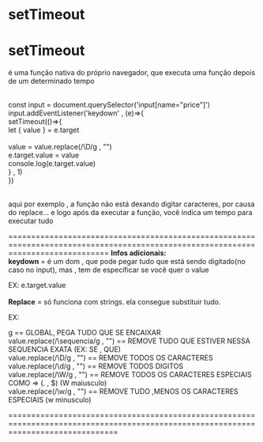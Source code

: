 # setTimeout
<h1>setTimeout</h1>
<p>
  é uma função nativa do próprio navegador,
  que executa uma função depois de um determinado
  tempo
</p>

<br>
const input = document.querySelector('input[name="price"]')<br>
  input.addEventListener('keydown' , (e)=>{<br>
      setTimeout(()=>{<br>
          let { value } = e.target<br>
          <br>
          value = value.replace(/\D/g , "")
          <br>
          e.target.value = value
          <br>
          console.log(e.target.value)<br>
      } , 1)<br>
  })<br>
  <br>
  
  <p>
    aqui por exemplo , a função não está dexando digitar caracteres,
    por causa do replace... e logo após da executar a função, você
    indica um tempo para executar tudo
  </p>
==================================================================================================================================
 <strong>Infos adicionais:</strong>
 <br>
 <strong>keydown</strong> = é um dom , que pode pegar tudo que está sendo digitado(no caso no input),
 mas , tem de específicar se você quer o value
 
 EX: e.target.value
<br>
<br>
 <strong>Replace</strong> = só funciona com strings. ela consegue substituir  tudo.
 
 EX:<br>
  <p> g == GLOBAL, PEGA TUDO QUE SE ENCAIXAR<br>
   value.replace(/\sequencia/g , "") == REMOVE TUDO QUE ESTIVER NESSA SEQUENCIA EXATA (EX: SE , QUE)<br>
   value.replace(/\D/g , "") == REMOVE TODOS OS CARACTERES<br>
   value.replace(/\d/g , "") == REMOVE TODOS DIGITOS<br>
   value.replace(/\W/g , "") == REMOVE TODOS OS CARACTERES ESPECIAIS COMO => (. , $)  (W maiusculo)<br>
   value.replace(/\w/g , "") == REMOVE TUDO ,MENOS OS CARACTERES ESPECIAIS (w minusculo)<p/>
====================================================================================================================================

